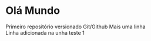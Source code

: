 # Olá Mundo
 Primeiro repositório versionado Git/Github
 Mais uma linha  
 Linha adicionada na unha
teste 1